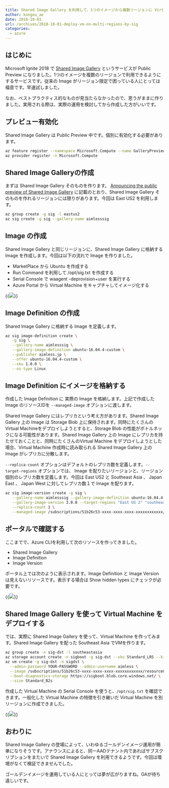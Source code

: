 ```yaml
---
title: Shared Image Gallery を利用して、1つのイメージから複数リージョンに Virtual Machine をデプロイする
author: kongou_ae
date: 2018-10-01
url: /archives/2018-10-01-deploy-vm-on-multi-regions-by-sig
categories:
  - azure
---
```


## はじめに

Microsoft Ignite 2018 で [Shared Image Gallery](https://azure.microsoft.com/en-us/blog/announcing-the-public-preview-of-shared-image-gallery/) というサービスが Public Preview になりました。1つのイメージを複数のリージョンで利用できるようにするサービスです。従来の Image がリージョン限定で困っている人にとっては福音です。早速試しました。

なお、ベストプラクティス的なものが見当たらなかったので、思うがままに作りました。実用される際は、実際の運用を検討してから作成した方がいいです。

## プレビュー有効化

Shared Image Gallery は Public Preview 中です。個別に有効化する必要があります。

```Bash
az feature register --namespace Microsoft.Compute --name GalleryPreview
az provider register -n Microsoft.Compute
```

## Shared Image Galleryの作成

まずは Shared Image Gallery そのものを作ります。 [Announcing the public preview of Shared Image Gallery](https://azure.microsoft.com/en-us/blog/announcing-the-public-preview-of-shared-image-gallery/) に記載のとおり、Shared Image Gallery そのものを作れるリージョンには限りがあります。今回は East US2 を利用します。

```Bash
az group create -g sig -l eastus2
az sig create -g sig --gallery-name aimlesssig
```

## Image の作成

Shared Image Gallery と同じリージョンに、Shared Image Gallery に格納する Image を作成します。今回は以下の流れで Image を作りました。

- MarketPlace から Ubuntu を作成する
- Run Command を利用して /opt/sig.txt を作成する
- Serial Console で waagent -deprovision+user を実行する
- Azure Portal から Virtual Machine をキャプチャしてイメージ化する

{{<img src="./../../images/2018-1001-001.png">}}

## Image Definition の作成

Shared Image Gallery に格納する Image を定義します。

```Bash
az sig image-definition create \
   -g sig \
   --gallery-name aimlesssig \
   --gallery-image-definition ubuntu-16.04.4-custom \
   --publisher aimless.jp \
   --offer ubuntu-16.04.4-custom \
   --sku 1.0.0 \
   --os-type Linux 
```

## Image Definition にイメージを格納する

作成した Image Definition に 実際の Image を格納します。上記で作成した Image のリソースIDを `--managed-image` オプションに渡します。

Shared Image Gallery にはレプリカという考え方があります。Shared Image Gallery 上の Image は Storage Blob 上に保持されます。同時にたくさんの Virtual Machineをデプロイしようとすると、Storage Blob の性能がボトルネックになる可能性があります。Shared Image Gallery 上の Image にレプリカを持たせておくことと、同時にたくさんのVirtual Machine をデプロイしようとした場合、Virtual Machine 作成時に読み取られる Shared Image Gallery 上の Image がレプリカに分散します。

`--replica-count` オプションはデフォルトのレプリカ数を定義します。`--target-regions` オプションでは、 Image を配りたいリージョンと、リージョン個別のレプリカ数を定義します。今回は East US2 と Southeast Asia 、 Japan East 、 Japan West に対してレプリカ数１で Image を配ります。

```Bash
az sig image-version create -g sig \
   --gallery-name aimlesssig --gallery-image-definition ubuntu-16.04.4-custom \
   --gallery-image-version 3.0.0 --target-regions "East US 2" "southeast asia=1" "japan east=1" "japan west=1" \
   --replica-count 1 \
   --managed-image /subscriptions/51b26c53-xxxx-xxxx-xxxx-xxxxxxxxxxxx/resourceGroups/sig-from-eu2/providers/Microsoft.Compute/images/sigfrom-image-20181001094819
```

## ポータルで確認する

ここまでで、Azure CLIを利用して次のリソースを作ってきました。

- Shared Image Gallery 
- Image Definition
- Image Version

ポータル上では次のように表示されます。Image Definition と Image Version は見えないリソースです。表示する場合は Show hidden types にチェックが必要です。

{{<img src="./../../images/2018-1001-003.png">}}

## Shared Image Gallery を使って Virtual Machine をデプロイする

では、実際に Shared Image Gallery を使って、Virtual Machine を作ってみます。Shared Image Gallery を配った Southeast Asia でVMを作ります。

```Bash
az group create -n sig-dst -l southeastasia
az storage account create -n sigboot -g sig-dst --sku Standard_LRS --kind Storage
az vm create -g sig-dst -n sigdst \
  --admin-password YOUR-PASSWORD --admin-username aimless \
  --image /subscriptions/51b26c53-xxxx-xxxx-xxxx-xxxxxxxxxxxx/resourceGroups/sig/providers/Microsoft.Compute/galleries/aimlesssig/images/ubuntu-16.04.4-custom/versions/3.0.0 \
  --boot-diagnostics-storage https://sigboot.blob.core.windows.net/ \
  --size Standard_B2s
```

作成した Virtual Machine の Serial Console を使うと、`/opt/sig.txt` を確認できます。一般化した Virtual Machine の特徴を引き継いだ Virtual Machine を別リージョンに作成できました。

{{<img src="./../../images/2018-1001-002.png">}}

## おわりに

Shared Image Gallery の登場によって、いわゆるゴールデンイメージ運用が簡単になりそうです。アナウンスによると、同一AADテナント内であればサブスクリプションをまたいで Shared Image Gallery を利用できるようです。今回は環境がなくて検証できませんでした。

ゴールデンイメージを運用している人にとっては夢が広がりますね。GAが待ち遠しいです。
